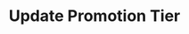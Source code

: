---
title: Update Promotion Tier
type: endpoint
category: 639ba2628407100061f5faac
slug: update-promotion-tier
parentDoc: 639ba2658407100061f5fab0
hidden: false
order: 4
---